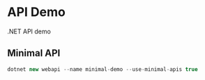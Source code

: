 # API Demo

.NET API demo

## Minimal API

```csharp
dotnet new webapi --name minimal-demo --use-minimal-apis true
```
